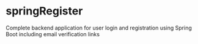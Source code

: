 # springRegister
Complete backend application for user login and registration using Spring Boot including email verification links
